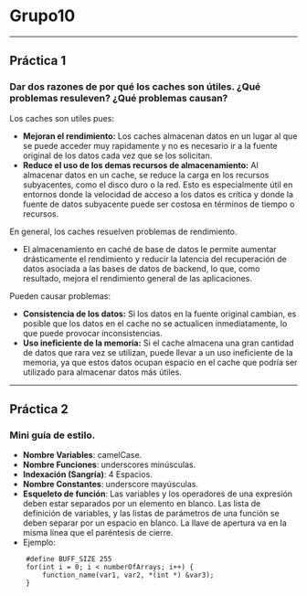 # Grupo10
---
## Práctica 1

### Dar dos razones de por qué los caches son útiles. ¿Qué problemas resuleven? ¿Qué problemas causan?

Los caches son utiles pues:

+ **Mejoran el rendimiento:** Los caches almacenan datos en un lugar al que se puede acceder muy rapidamente y no es necesario ir a la fuente original de los datos cada vez que se los solicitan.
+ **Reduce el uso de los demas recursos de almacenamiento:** Al almacenar datos en un cache, se reduce la carga en los recursos subyacentes, como el disco duro o la red. Esto es especialmente útil en entornos donde la velocidad de acceso a los datos es crítica y donde la fuente de datos subyacente puede ser costosa en términos de tiempo o recursos.

En general, los caches resuelven problemas de rendimiento.

+ El almacenamiento en caché de base de datos le permite aumentar drásticamente el rendimiento y reducir la latencia del recuperación de datos asociada a las bases de datos de backend, lo que, como resultado, mejora el rendimiento general de las aplicaciones.

Pueden causar problemas: 

+ **Consistencia de los datos:** Si los datos en la fuente original cambian, es posible que los datos en el cache no se actualicen inmediatamente, lo que puede provocar inconsistencias.
+ **Uso ineficiente de la memoria:** Si el cache almacena una gran cantidad de datos que rara vez se utilizan, puede llevar a un uso ineficiente de la memoria, ya que estos datos ocupan espacio en el cache que podría ser utilizado para almacenar datos más útiles.
---
## Práctica 2

### Mini guía de estilo.
+ **Nombre Variables**: camelCase.
+ **Nombre Funciones**: underscores minúsculas.
+ **Indexación (Sangría)**: 4 Espacios.
+ **Nombre Constantes**: underscore mayúsculas.
+ **Esqueleto de función**:  Las variables y los operadores de una expresión deben estar separados por un elemento en blanco. Las lista de definición de variables, y las listas de parámetros de una función se deben separar por un espacio en blanco. La llave de apertura va en la misma línea que el paréntesis de cierre.
+ Ejemplo:
```
    #define BUFF_SIZE 255
    for(int i = 0; i < numberOfArrays; i++) {
        function_name(var1, var2, *(int *) &var3);
    }
```